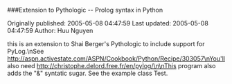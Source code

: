 ###Extension to Pythologic -- Prolog syntax in Python

Originally published: 2005-05-08 04:47:59
Last updated: 2005-05-08 04:47:59
Author: Huu Nguyen

this is an extension to Shai Berger's Pythologic to include support for PyLog.\nSee http://aspn.activestate.com/ASPN/Cookbook/Python/Recipe/303057\nYou'll also need http://christophe.delord.free.fr/en/pylog/\n\nThis program also adds the "&" syntatic sugar. See the example class Test.